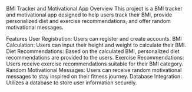 BMI Tracker and Motivational App
Overview
This project is a BMI tracker and motivational app designed to help users track their BMI, provide personalized diet and exercise recommendations, and offer random motivational messages.

Features
User Registration: Users can register and create accounts.
BMI Calculation: Users can input their height and weight to calculate their BMI.
Diet Recommendations: Based on the calculated BMI, personalized diet recommendations are provided to the users.
Exercise Recommendations: Users receive exercise recommendations suitable for their BMI category.
Random Motivational Messages: Users can receive random motivational messages to stay inspired on their fitness journey.
Database Integration: Utilizes a database to store user information securely.
